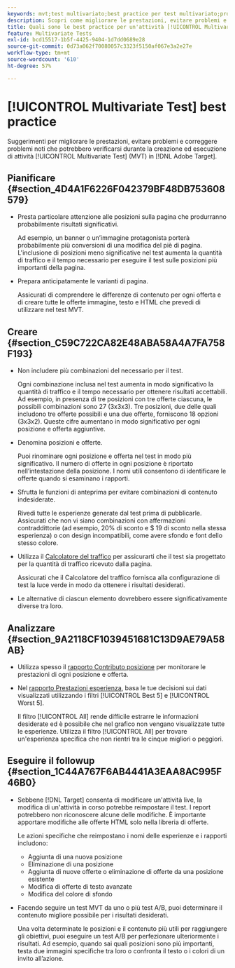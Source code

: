 ```yaml
---
keywords: mvt;test multivariato;best practice per test multivariato;procedure consigliate mvt;combinazioni mvt;rapporti mvt
description: Scopri come migliorare le prestazioni, evitare problemi e correggere problemi noti che potrebbero verificarsi durante la creazione ed esecuzione di [!UICONTROL Multivariate Test] attività in [!DNL Adobe Target].
title: Quali sono le best practice per un'attività [!UICONTROL Multivariate Test]?
feature: Multivariate Tests
exl-id: bcd15517-1b5f-4425-9404-1d7dd0689e28
source-git-commit: 0d73a062f70080057c3323f5150af067e3a2e27e
workflow-type: tm+mt
source-wordcount: '610'
ht-degree: 57%

---
```


# [!UICONTROL Multivariate Test] best practice

Suggerimenti per migliorare le prestazioni, evitare problemi e correggere problemi noti che potrebbero verificarsi durante la creazione ed esecuzione di attività [!UICONTROL Multivariate Test] (MVT) in [!DNL Adobe Target].

## Pianificare {#section_4D4A1F6226F042379BF48DB753608579}

* Presta particolare attenzione alle posizioni sulla pagina che produrranno probabilmente risultati significativi.

  Ad esempio, un banner o un’immagine protagonista porterà probabilmente più conversioni di una modifica del piè di pagina. L&#39;inclusione di posizioni meno significative nel test aumenta la quantità di traffico e il tempo necessario per eseguire il test sulle posizioni più importanti della pagina.
* Prepara anticipatamente le varianti di pagina.

  Assicurati di comprendere le differenze di contenuto per ogni offerta e di creare tutte le offerte immagine, testo e HTML che prevedi di utilizzare nel test MVT.

## Creare {#section_C59C722CA82E48ABA58A4A7FA758F193}

* Non includere più combinazioni del necessario per il test.

  Ogni combinazione inclusa nel test aumenta in modo significativo la quantità di traffico e il tempo necessario per ottenere risultati accettabili. Ad esempio, in presenza di tre posizioni con tre offerte ciascuna, le possibili combinazioni sono 27 (3x3x3). Tre posizioni, due delle quali includono tre offerte possibili e una due offerte, forniscono 18 opzioni (3x3x2). Queste cifre aumentano in modo significativo per ogni posizione e offerta aggiuntive.

* Denomina posizioni e offerte.

  Puoi rinominare ogni posizione e offerta nel test in modo più significativo. Il numero di offerte in ogni posizione è riportato nell’intestazione della posizione. I nomi utili consentono di identificare le offerte quando si esaminano i rapporti.

* Sfrutta le funzioni di anteprima per evitare combinazioni di contenuto indesiderate.

  Rivedi tutte le esperienze generate dal test prima di pubblicarle. Assicurati che non vi siano combinazioni con affermazioni contraddittorie (ad esempio, 20% di sconto e $ 19 di sconto nella stessa esperienza) o con design incompatibili, come avere sfondo e font dello stesso colore.

* Utilizza il [Calcolatore del traffico](/help/main/c-activities/c-multivariate-testing/t-create-multivariate-test/traffic-estimator.md) per assicurarti che il test sia progettato per la quantità di traffico ricevuto dalla pagina.

  Assicurati che il Calcolatore del traffico fornisca alla configurazione di test la luce verde in modo da ottenere i risultati desiderati.

* Le alternative di ciascun elemento dovrebbero essere significativamente diverse tra loro.

## Analizzare {#section_9A2118CF1039451681C13D9AE79A58AB}

* Utilizza spesso il [rapporto Contributo posizione](/help/main/c-reports/multivariate-test-reports/location-contribution-report.md) per monitorare le prestazioni di ogni posizione e offerta.
* Nel [rapporto Prestazioni esperienza](/help/main/c-reports/multivariate-test-reports/experience-performance-report.md), basa le tue decisioni sui dati visualizzati utilizzando i filtri [!UICONTROL Best 5] e [!UICONTROL Worst 5].

  Il filtro [!UICONTROL All] rende difficile estrarre le informazioni desiderate ed è possibile che nel grafico non vengano visualizzate tutte le esperienze. Utilizza il filtro [!UICONTROL All] per trovare un&#39;esperienza specifica che non rientri tra le cinque migliori o peggiori.

## Eseguire il followup {#section_1C44A767F6AB4441A3EAA8AC995F46B0}

* Sebbene [!DNL Target] consenta di modificare un&#39;attività live, la modifica di un&#39;attività in corso potrebbe reimpostare il test. I report potrebbero non riconoscere alcune delle modifiche. È importante apportare modifiche alle offerte HTML solo nella libreria di offerte.

  Le azioni specifiche che reimpostano i nomi delle esperienze e i rapporti includono:

   * Aggiunta di una nuova posizione
   * Eliminazione di una posizione
   * Aggiunta di nuove offerte o eliminazione di offerte da una posizione esistente
   * Modifica di offerte di testo avanzate
   * Modifica del colore di sfondo

* Facendo seguire un test MVT da uno o più test A/B, puoi determinare il contenuto migliore possibile per i risultati desiderati.

  Una volta determinate le posizioni e il contenuto più utili per raggiungere gli obiettivi, puoi eseguire un test A/B per perfezionare ulteriormente i risultati. Ad esempio, quando sai quali posizioni sono più importanti, testa due immagini specifiche tra loro o confronta il testo o i colori di un invito all’azione.

